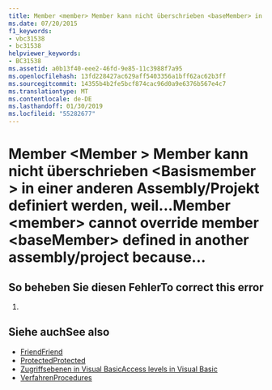```yaml
---
title: Member <member> Member kann nicht überschrieben <baseMember> in einer anderen Assembly-Projekt definiert werden, da der Zugriffsmodifizierer "Protected Friend" den Zugriff erweitert. Verwenden Sie stattdessen "Protected".
ms.date: 07/20/2015
f1_keywords:
- vbc31538
- bc31538
helpviewer_keywords:
- BC31538
ms.assetid: a0b13f40-eee2-46fd-9e85-11c3988f7a95
ms.openlocfilehash: 13fd228427ac629aff5403356a1bff62ac62b3ff
ms.sourcegitcommit: 14355b4b2fe5bcf874cac96d0a9e6376b567e4c7
ms.translationtype: MT
ms.contentlocale: de-DE
ms.lasthandoff: 01/30/2019
ms.locfileid: "55282677"
---
```

# <a name="member-member-cannot-override-member-basemember-defined-in-another-assemblyproject-because"></a><span data-ttu-id="5cc13-103">Member \<Member > Member kann nicht überschrieben \<Basismember > in einer anderen Assembly/Projekt definiert werden, weil...</span><span class="sxs-lookup"><span data-stu-id="5cc13-103">Member \<member> cannot override member \<baseMember> defined in another assembly/project because…</span></span>
## <a name="to-correct-this-error"></a><span data-ttu-id="5cc13-104">So beheben Sie diesen Fehler</span><span class="sxs-lookup"><span data-stu-id="5cc13-104">To correct this error</span></span>  
  
1.  
  
## <a name="see-also"></a><span data-ttu-id="5cc13-105">Siehe auch</span><span class="sxs-lookup"><span data-stu-id="5cc13-105">See also</span></span>
- [<span data-ttu-id="5cc13-106">Friend</span><span class="sxs-lookup"><span data-stu-id="5cc13-106">Friend</span></span>](../../visual-basic/language-reference/modifiers/friend.md)
- [<span data-ttu-id="5cc13-107">Protected</span><span class="sxs-lookup"><span data-stu-id="5cc13-107">Protected</span></span>](../../visual-basic/language-reference/modifiers/protected.md)
- [<span data-ttu-id="5cc13-108">Zugriffsebenen in Visual Basic</span><span class="sxs-lookup"><span data-stu-id="5cc13-108">Access levels in Visual Basic</span></span>](../../visual-basic/programming-guide/language-features/declared-elements/access-levels.md)
- [<span data-ttu-id="5cc13-109">Verfahren</span><span class="sxs-lookup"><span data-stu-id="5cc13-109">Procedures</span></span>](../../visual-basic/programming-guide/language-features/procedures/index.md)

